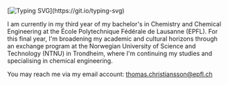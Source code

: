 [![Typing SVG](https://readme-typing-svg.demolab.com/?lines=Hi+there,;Welcome+to+my+GitHub+account!)](https://git.io/typing-svg)

I am currently in my third year of my bachelor's in Chemistry and Chemical Engineering at the École Polytechnique Fédérale de Lausanne (EPFL). For this final year, I'm broadening my academic and cultural horizons through an exchange program at the Norwegian University of Science and Technology (NTNU) in Trondheim, where I'm continuing my studies and specialising in chemical engineering.

You may reach me via my email account: thomas.christiansson@epfl.ch


<!--
**ThomasCsson/ThomasCsson** is a ✨ _special_ ✨ repository because its `README.md` (this file) appears on your GitHub profile.

Here are some ideas to get you started:

- 🔭 I’m currently working on obtaining my bachelors in chemsitry & chemical engineering at the Swiss Federal Institute of Technology (EPFL)

- 📫 How to reach me: you can contact me via my email account: thomas.christiansson(at)epfl.ch

- ⚡ Fun fact: I can ride a bike without holding the handlebars !

